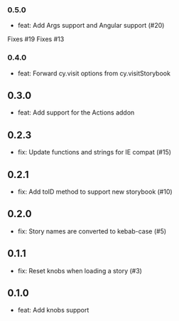 ### 0.5.0

- feat: Add Args support and Angular support (#20)

Fixes #19
Fixes #13

### 0.4.0

- feat: Forward cy.visit options from cy.visitStorybook

## 0.3.0

- feat: Add support for the Actions addon

## 0.2.3

- fix: Update functions and strings for IE compat (#15)

## 0.2.1

- fix: Add toID method to support new storybook (#10)

## 0.2.0

- fix: Story names are converted to kebab-case (#5)

## 0.1.1

- fix: Reset knobs when loading a story (#3)

## 0.1.0

- feat: Add knobs support
